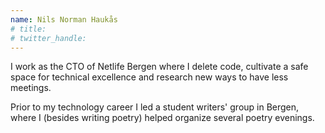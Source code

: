 ```yaml
---
name: Nils Norman Haukås
# title: 
# twitter_handle: 
---
```

I work as the CTO of Netlife Bergen where I delete code, cultivate a safe space for technical excellence and research new ways to have less meetings. 

Prior to my technology career I led a student writers' group in Bergen, where I (besides writing poetry) helped organize several poetry evenings. 
